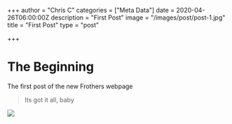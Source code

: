 +++
author = "Chris C"
categories = ["Meta Data"]
date = 2020-04-26T06:00:00Z
description = "First Post"
image = "/images/post/post-1.jpg"
title = "First Post"
type = "post"

+++
# The Beginning

The first post of the new Frothers webpage

> Its got it all, baby

![](/images/frothersLinup.jpg)